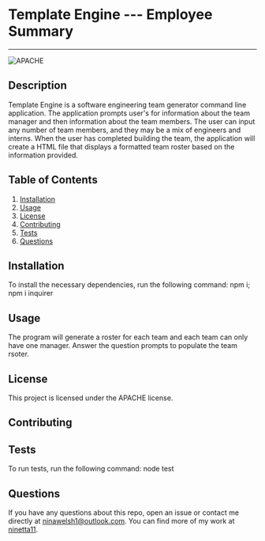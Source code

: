 # Template Engine --- Employee Summary
  ---

  ![APACHE](https://img.shields.io/badge/license-APACHE-green)

  ## Description
  Template Engine is a software engineering team generator command line application. The application prompts user's for information about the team manager and then information about the team members. The user can input any number of team members, and they may be a mix of engineers and interns. When the user has completed building the team, the application will create a HTML file that displays a formatted team roster based on the information provided.

  ## Table of Contents
  1. [Installation](#installation)
  2. [Usage](#usage)
  3. [License](#license)
  4. [Contributing](#contributing)
  5. [Tests](#tests)
  6. [Questions](#questions)

  ## Installation
  To install the necessary dependencies, run the following command:
  npm i; npm i inquirer

  ## Usage
  The program will generate a roster for each team and each team can only have one manager. Answer the question prompts to populate the team rsoter.

  ## License 
  This project is licensed under the APACHE license.

  ## Contributing
  

  ## Tests
  To run tests, run the following command:
  node test

  ## Questions
  If you have any questions about this repo, open an issue or contact me directly at [ninawelsh1@outlook.com](mailto:ninawelsh1@outlook.com). You can find more of my work at [ninetta11](https://www.github.com/ninetta11).
